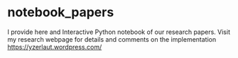 # notebook_papers
I provide here and Interactive Python notebook of our research papers. Visit my research webpage for details and comments on the implementation https://yzerlaut.wordpress.com/
